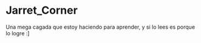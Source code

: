 # Jarret_Corner
Una mega cagada que estoy haciendo para aprender, y si lo lees es porque lo logre :]
